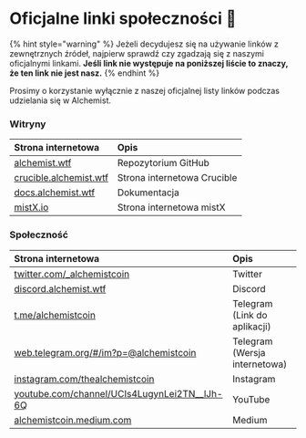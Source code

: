 # Oficjalne linki społeczności 🔗

{% hint style="warning" %}
Jeżeli decydujesz się na używanie linków z zewnętrznych źródeł, najpierw sprawdź czy zgadzają się z naszymi oficjalnymi linkami. **Jeśli link nie występuje na poniższej liście to znaczy, że ten link nie jest nasz.**
{% endhint %}

Prosimy o korzystanie wyłącznie z naszej oficjalnej listy linków podczas udzielania się w Alchemist.

### Witryny

| Strona internetowa | Opis |
| :--- | :--- |
| [alchemist.wtf](http://alchemist.wtf) | Repozytorium GitHub |
| [crucible.alchemist.wtf](https://crucible.alchemist.wtf/) | Strona internetowa Crucible |
| [docs.alchemist.wtf](https://docs.alchemist.wtf) | Dokumentacja |
| [mistX.io](https://mistx.io/) | Strona internetowa mistX |

### Społeczność

| Strona internetowa | Opis |
| :--- | :--- |
| [twitter.com/\_alchemistcoin](https://twitter.com/_alchemistcoin) | Twitter |
| [discord.alchemist.wtf](http://discord.alchemist.wtf) | Discord |
| [t.me/alchemistcoin](https://t.me/alchemistcoin) | Telegram \(Link do aplikacji\) |
| [web.telegram.org/\#/im?p=@alchemistcoin](https://web.telegram.org/#/im?p=@alchemistcoin) | Telegram \(Wersja internetowa\) |
| [instagram.com/thealchemistcoin](https://www.instagram.com/thealchemistcoin/) | Instagram |
| [youtube.com/channel/UCIs4LugynLei2TN\_\_lJh-6Q](https://www.youtube.com/channel/UCIs4LugynLei2TN__lJh-6Q) | YouTube |
| [alchemistcoin.medium.com](https://alchemistcoin.medium.com/) | Medium |



